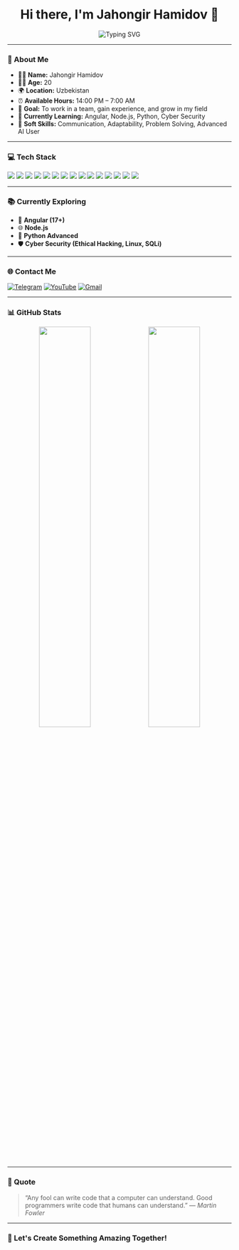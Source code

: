 <h1 align="center">Hi there, I'm Jahongir Hamidov 👋</h1>

<p align="center">
  <img src="https://readme-typing-svg.herokuapp.com?font=Fira+Code&size=24&duration=4000&pause=1000&center=true&vCenter=true&color=F7DF1E&width=500&lines=Front-End+Developer;React.js+%7C+Next.js+Specialist;Creative+UI/UX+Enthusiast;Always+Learning+Something+New" alt="Typing SVG" />
</p>

---

### 📢 About Me

- 👨‍💻 **Name:** Jahongir Hamidov  
- 🧑‍🎓 **Age:** 20  
- 🌍 **Location:** Uzbekistan  
- ⏰ **Available Hours:** 14:00 PM – 7:00 AM  
- 🎯 **Goal:** To work in a team, gain experience, and grow in my field  
- 🧠 **Currently Learning:** Angular, Node.js, Python, Cyber Security  
- 🤖 **Soft Skills:** Communication, Adaptability, Problem Solving, Advanced AI User  

---

### 💻 Tech Stack

<p align="left">
  <img src="https://img.shields.io/badge/HTML5-E34F26?style=for-the-badge&logo=html5&logoColor=white" />
  <img src="https://img.shields.io/badge/CSS3-1572B6?style=for-the-badge&logo=css3&logoColor=white" />
  <img src="https://img.shields.io/badge/JavaScript-F7DF1E?style=for-the-badge&logo=javascript&logoColor=black" />
  <img src="https://img.shields.io/badge/TypeScript-3178C6?style=for-the-badge&logo=typescript&logoColor=white" />
  <img src="https://img.shields.io/badge/React.js-20232A?style=for-the-badge&logo=react&logoColor=61DAFB" />
  <img src="https://img.shields.io/badge/Next.js-000000?style=for-the-badge&logo=next.js&logoColor=white" />
  <img src="https://img.shields.io/badge/Redux-764ABC?style=for-the-badge&logo=redux&logoColor=white" />
  <img src="https://img.shields.io/badge/Tailwind_CSS-06B6D4?style=for-the-badge&logo=tailwindcss&logoColor=white" />
  <img src="https://img.shields.io/badge/Bootstrap-7952B3?style=for-the-badge&logo=bootstrap&logoColor=white" />
  <img src="https://img.shields.io/badge/SASS-hotpink?style=for-the-badge&logo=sass&logoColor=white" />
  <img src="https://img.shields.io/badge/Material_UI-007FFF?style=for-the-badge&logo=mui&logoColor=white" />
  <img src="https://img.shields.io/badge/Framer_Motion-EF3AAB?style=for-the-badge&logo=framer&logoColor=white" />
  <img src="https://img.shields.io/badge/Telegram_Bot-26A5E4?style=for-the-badge&logo=telegram&logoColor=white" />
  <img src="https://img.shields.io/badge/C++-00599C?style=for-the-badge&logo=c%2B%2B&logoColor=white" />
  <img src="https://img.shields.io/badge/Python-3776AB?style=for-the-badge&logo=python&logoColor=white" />
</p>

---

### 📚 Currently Exploring

- 🔺 **Angular (17+)**
- 🌐 **Node.js**
- 🐍 **Python Advanced**
- 🛡️ **Cyber Security (Ethical Hacking, Linux, SQLi)**

---

### 🌐 Contact Me

[![Telegram](https://img.shields.io/badge/Telegram-2CA5E0?style=for-the-badge&logo=telegram&logoColor=white)](https://t.me/im_hamidov)
[![YouTube](https://img.shields.io/badge/YouTube-FF0000?style=for-the-badge&logo=youtube&logoColor=white)](https://www.youtube.com/@frontend_with_hamidov)
[![Gmail](https://img.shields.io/badge/Email-D14836?style=for-the-badge&logo=gmail&logoColor=white)](mailto:imhamidovic@gmail.com)

---

### 📊 GitHub Stats

<p align="center">
  <img src="https://github-readme-stats.vercel.app/api?username=brdevs-tm&show_icons=true&theme=radical" width="48%" />
  <img src="https://github-readme-streak-stats.herokuapp.com/?user=brdevs-tm&theme=radical" width="48%" />
</p>

---

### 🧠 Quote

> “Any fool can write code that a computer can understand. Good programmers write code that humans can understand.” — *Martin Fowler*

---

### 🚀 Let's Create Something Amazing Together!
